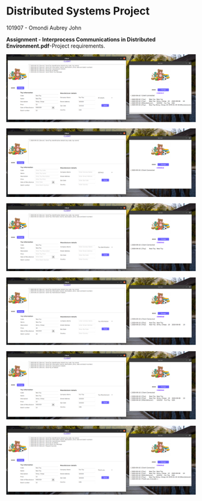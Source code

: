 # Distributed Systems Project

101907 - Omondi Aubrey John

**Assignment - Interprocess Communications in Distributed Environment.pdf**-Project requirements.

![all](https://github.com/aubreyomondi/Distributed-Systems-Project/blob/master/images/all.png)

![connected](https://github.com/aubreyomondi/Distributed-Systems-Project/blob/master/images/connected.png)

![id](https://github.com/aubreyomondi/Distributed-Systems-Project/blob/master/images/id.png)

![info](https://github.com/aubreyomondi/Distributed-Systems-Project/blob/master/images/info.png)

![mfg](https://github.com/aubreyomondi/Distributed-Systems-Project/blob/master/images/mfg.png)

![ty](https://github.com/aubreyomondi/Distributed-Systems-Project/blob/master/images/ty.png)